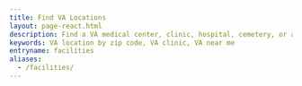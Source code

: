 ```yaml
---
title: Find VA Locations
layout: page-react.html
description: Find a VA medical center, clinic, hospital, cemetery, or a VA benefits office near you. Search by city, state, ZIP code, or service. Get wait times and directions.
keywords: VA location by zip code, VA clinic, VA near me
entryname: facilities
aliases:
  - /facilities/
---
```


